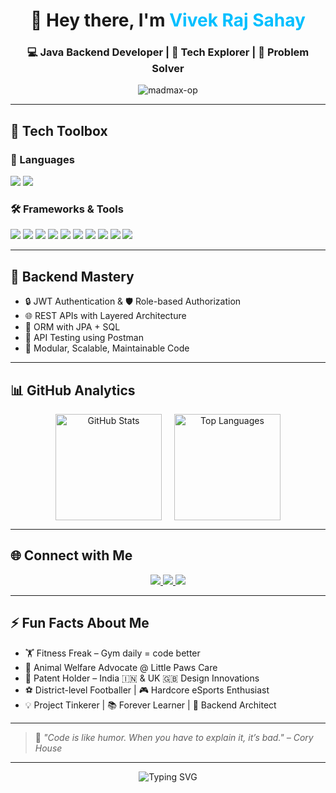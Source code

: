 <h1 align="center">👋 Hey there, I'm <span style="color:#00BFFF;">Vivek Raj Sahay</span></h1>
<h3 align="center">💻 Java Backend Developer | 🚀 Tech Explorer | 🎯 Problem Solver</h3>

<p align="center">
  <img src="https://komarev.com/ghpvc/?username=madmax-op&label=👁‍🗨%20Profile%20Views&color=0e75b6&style=flat-square" alt="madmax-op" />
</p>

---

## 🧰 Tech Toolbox

### 🚀 Languages  
<p>
  <img src="https://img.shields.io/badge/Java-%23ED8B00.svg?style=for-the-badge&logo=java&logoColor=white" />
  <img src="https://img.shields.io/badge/SQL-005C84.svg?style=for-the-badge&logo=mysql&logoColor=white" />
</p>

### 🛠 Frameworks & Tools  
<p>
  <img src="https://img.shields.io/badge/Spring_Boot-6DB33F?style=for-the-badge&logo=spring-boot&logoColor=white" />
  <img src="https://img.shields.io/badge/Spring_MVC-6DB33F?style=for-the-badge&logo=spring&logoColor=white" />
  <img src="https://img.shields.io/badge/Hibernate-59666C?style=for-the-badge&logo=hibernate" />
  <img src="https://img.shields.io/badge/JPA-F57C00?style=for-the-badge&logoColor=white" />
  <img src="https://img.shields.io/badge/PostgreSQL-316192?style=for-the-badge&logo=postgresql&logoColor=white" />
  <img src="https://img.shields.io/badge/MySQL-4479A1.svg?style=for-the-badge&logo=mysql&logoColor=white" />
  <img src="https://img.shields.io/badge/Docker-0db7ed.svg?style=for-the-badge&logo=docker&logoColor=white" />
  <img src="https://img.shields.io/badge/Postman-F36836?style=for-the-badge&logo=postman&logoColor=white" />
  <img src="https://img.shields.io/badge/Git-F05032.svg?style=for-the-badge&logo=git&logoColor=white" />
  <img src="https://img.shields.io/badge/Maven-C71A36?style=for-the-badge&logo=apache-maven&logoColor=white" />
</p>

---

## 🔐 Backend Mastery

- 🔒 JWT Authentication & 🛡 Role-based Authorization  
- 🌐 REST APIs with Layered Architecture  
- 💾 ORM with JPA + SQL  
- 🧪 API Testing using Postman  
- 🧩 Modular, Scalable, Maintainable Code  

---

## 📊 GitHub Analytics

<div align="center" style="display: flex; justify-content: center; flex-wrap: wrap; gap: 20px;">

  <img src="https://github-readme-stats.vercel.app/api?username=madmax-op&show_icons=true&theme=tokyonight&count_private=true&hide_border=true" alt="GitHub Stats" height="170" />
  
  <img src="https://github-readme-stats.vercel.app/api/top-langs/?username=madmax-op&layout=compact&theme=tokyonight&hide_border=true" alt="Top Languages" height="170" />

</div>

---

## 🌐 Connect with Me

<p align="center">
  <a href="https://www.linkedin.com/in/vivek-raj-sahay" target="_blank">
    <img src="https://img.shields.io/badge/LinkedIn-%230077B5.svg?&style=for-the-badge&logo=linkedin&logoColor=white" />
  </a>
  <a href="mailto:vivekaman742@gmail.com">
    <img src="https://img.shields.io/badge/Gmail-D14836?&style=for-the-badge&logo=gmail&logoColor=white" />
  </a>
  <a href="https://x.com/VivekRajSahay1" target="_blank">
    <img src="https://img.shields.io/badge/X-%23000000.svg?style=for-the-badge&logo=twitter&logoColor=white" />
  </a>
</p>

---

## ⚡ Fun Facts About Me

- 🏋️ Fitness Freak – Gym daily = code better  
- 🐾 Animal Welfare Advocate @ Little Paws Care  
- 🧠 Patent Holder – India 🇮🇳 & UK 🇬🇧 Design Innovations  
- ⚽ District-level Footballer | 🎮 Hardcore eSports Enthusiast  
- 💡 Project Tinkerer | 📚 Forever Learner | 🔧 Backend Architect

---

> 💬 _"Code is like humor. When you have to explain it, it’s bad." – Cory House_

---

<!-- Bling Effects -->
<p align="center">
  <img src="https://readme-typing-svg.demolab.com?font=Fira+Code&pause=1000&center=true&vCenter=true&width=450&lines=Keep+Building+%F0%9F%9B%A0%EF%B8%8F;Keep+Learning+%F0%9F%93%9A;Keep+Improving+%F0%9F%92%AA" alt="Typing SVG" />
</p>

